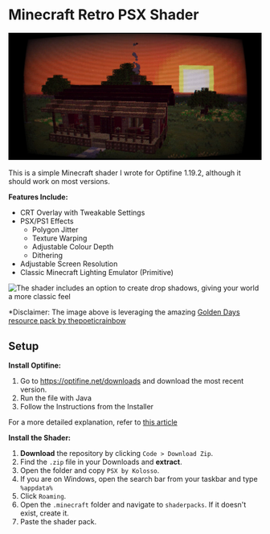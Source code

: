 # Minecraft Retro PSX Shader

![a cinematic shot showcasing the different effects available](ScenicShot.png)

This is a simple Minecraft shader I wrote for Optifine 1.19.2, although it should work on most versions.

**Features Include:**

 * CRT Overlay with Tweakable Settings
 * PSX/PS1 Effects
   * Polygon Jitter
   * Texture Warping
   * Adjustable Colour Depth
   * Dithering
 * Adjustable Screen Resolution
 * Classic Minecraft Lighting Emulator (Primitive)

![The shader includes an option to create drop shadows, giving your world a more classic feel](DropShadows.png)

*Disclaimer: The image above is leveraging the amazing [Golden Days resource pack by thepoeticrainbow](https://www.curseforge.com/minecraft/texture-packs/golden-days)

## Setup

**Install Optifine:**

 1. Go to <https://optifine.net/downloads> and download the most recent version.
 2. Run the file with Java
 3. Follow the Instructions from the Installer

For a more detailed explanation, refer to [this article](https://www.selecthub.com/resources/how-to-install-optifine/)

**Install the Shader:**

 1. **Download** the repository by clicking `Code > Download Zip`.
 2. Find the `.zip` file in your Downloads and **extract**.
 3. Open the folder and copy `PSX by Kolosso`.
 4. If you are on Windows, open the search bar from your taskbar and type `%appdata%`
 5. Click `Roaming`.
 6. Open the `.minecraft` folder and navigate to `shaderpacks`. If it doesn't exist, create it.
 7. Paste the shader pack.


